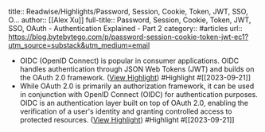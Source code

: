 title:: Readwise/Highlights/Password, Session, Cookie, Token, JWT, SSO, O...
author:: [[Alex Xu]]
full-title:: Password, Session, Cookie, Token, JWT, SSO, OAuth - Authentication Explained - Part 2
category:: #articles
url:: https://blog.bytebytego.com/p/password-session-cookie-token-jwt-ec1?utm_source=substack&utm_medium=email

- OIDC (OpenID Connect) is popular in consumer applications. OIDC handles authentication through JSON Web Tokens (JWT) and builds on the OAuth 2.0 framework. ([View Highlight](https://read.readwise.io/read/01hav9jf1ss7080c9sy9ebpxk2)) #Highlight #[[2023-09-21]]
- While OAuth 2.0 is primarily an authorization framework, it can be used in conjunction with OpenID Connect (OIDC) for authentication purposes. OIDC is an authentication layer built on top of OAuth 2.0, enabling the verification of a user's identity and granting controlled access to protected resources. ([View Highlight](https://read.readwise.io/read/01hav9k1wzfbhxzm9bd52y8wqx)) #Highlight #[[2023-09-21]]